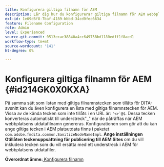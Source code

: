 ```yaml
---
title: Konfigurera giltiga filnamn för AEM
description: Lär dig hur du konfigurerar giltiga filnamn för AEM webbplatsutdata
exl-id: 1e69d6f8-7baf-4189-bbbd-34cd0fec6634
feature: Filename Configuration
role: Admin
level: Experienced
source-git-commit: 0513ecac38840a4cc649758bd1180edff1f8aed1
workflow-type: tm+mt
source-wordcount: '141'
ht-degree: 0%

---
```


# Konfigurera giltiga filnamn för AEM {#id214GK0X0KXA}

På samma sätt som listan med giltiga filnamnstecken som tillåts för DITA-avsnitt kan du även konfigurera en lista med giltiga filnamnstecken för AEM. Vissa av de kända tecken som inte tillåts i en URL är: ```'<>`@$```. Dessa tecken konverteras automatiskt till understreck&quot;_&quot; när de påträffas när AEM webbplatsens utdatafilnamn genereras. Konfigurationen som gör att du kan ange giltiga tecken i AEM platsutdata finns i paketet `com.adobe.fmdita.common.SanitizeNodeNameImpl`. **Ange inställningen Otillåten teckenuppsättning för publicering till AEM Sites** om du vill inkludera tecken som du vill ersätta med ett understreck i AEM för webbplatsens utdatafiler.

**Överordnat ämne:**[ Konfigurera filnamn](conf-file-names.md)
